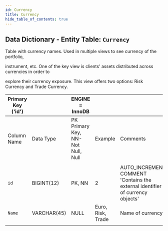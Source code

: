 ```yaml
---
id: Currency
title: Currency
hide_table_of_contents: true
---
```


## Data Dictionary - Entity Table: `Currency`

Table with currency names. Used in multiple views to see currency of the portfolio, 

instrument, etc. One of the key view is clients' assets distributed across currencies in order to

explore their currency exposure. This view offers two options: Risk Currency and Trade Currency.

| Primary Key ('id')||ENGINE = InnoDB|||
|---|---|---|---|---|
| Column Name| Data Type|PK Primary Key, NN-Not Null, Null|Example|Comments|
||
|`id`|BIGINT(12)|PK, NN|2|AUTO_INCREMENT COMMENT 'Contains the external identifier of currency objects'|
|`Name`|VARCHAR(45)|NULL|Euro, Risk, Trade| Name of currency |
||
